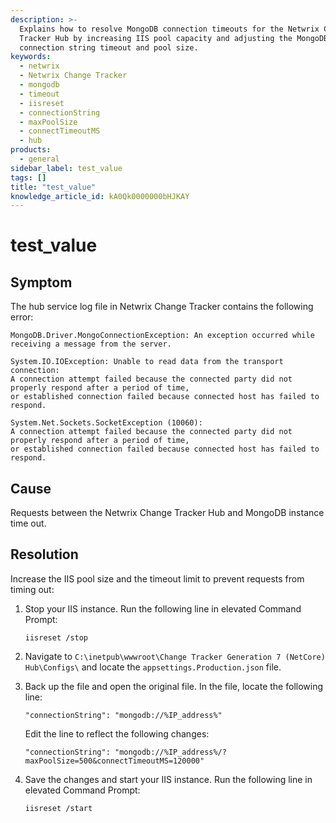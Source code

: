 ```yaml
---
description: >-
  Explains how to resolve MongoDB connection timeouts for the Netwrix Change
  Tracker Hub by increasing IIS pool capacity and adjusting the MongoDB
  connection string timeout and pool size.
keywords:
  - netwrix
  - Netwrix Change Tracker
  - mongodb
  - timeout
  - iisreset
  - connectionString
  - maxPoolSize
  - connectTimeoutMS
  - hub
products:
  - general
sidebar_label: test_value
tags: []
title: "test_value"
knowledge_article_id: kA0Qk0000000bHJKAY
---
```


# test_value

## Symptom

The hub service log file in Netwrix Change Tracker contains the following error:

```text
MongoDB.Driver.MongoConnectionException: An exception occurred while receiving a message from the server.

System.IO.IOException: Unable to read data from the transport connection: 
A connection attempt failed because the connected party did not properly respond after a period of time,
or established connection failed because connected host has failed to respond.

System.Net.Sockets.SocketException (10060): 
A connection attempt failed because the connected party did not properly respond after a period of time,
or established connection failed because connected host has failed to respond.
```

## Cause

Requests between the Netwrix Change Tracker Hub and MongoDB instance time out.

## Resolution

Increase the IIS pool size and the timeout limit to prevent requests from timing out:

1. Stop your IIS instance. Run the following line in elevated Command Prompt:

   ```text
   iisreset /stop
   ```

2. Navigate to `C:\inetpub\wwwroot\Change Tracker Generation 7 (NetCore) Hub\Configs\` and locate the `appsettings.Production.json` file.

3. Back up the file and open the original file. In the file, locate the following line:

   ```text
   "connectionString": "mongodb://%IP_address%"
   ```

   Edit the line to reflect the following changes:

   ```text
   "connectionString": "mongodb://%IP_address%/?maxPoolSize=500&connectTimeoutMS=120000"
   ```

4. Save the changes and start your IIS instance. Run the following line in elevated Command Prompt:

   ```text
   iisreset /start
   ```
